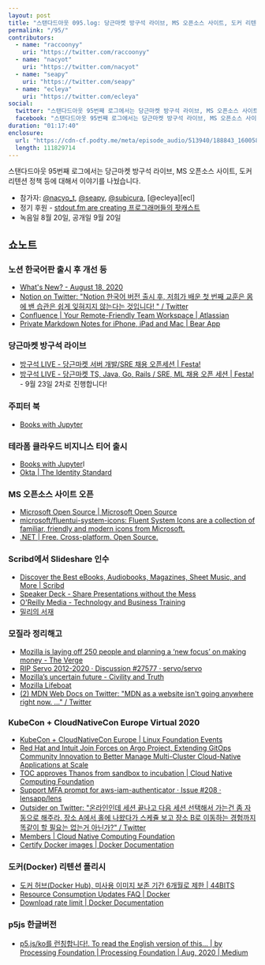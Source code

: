 ```yaml
---
layout: post
title: "스탠다드아웃 095.log: 당근마켓 방구석 라이브, MS 오픈소스 사이트, 도커 리텐션 정책 등"
permalink: "/95/"
contributors: 
  - name: "raccoonyy"
    uri: "https://twitter.com/raccoonyy"
  - name: "nacyot"
    uri: "https://twitter.com/nacyot"
  - name: "seapy"
    uri: "https://twitter.com/seapy"
  - name: "ecleya"
    uri: "https://twitter.com/ecleya"
social:
  twitter: "스탠다드아웃 95번째 로그에서는 당근마켓 방구석 라이브, MS 오픈소스 사이트, 도커 리텐션 정책 등에 대해서 이야기를 나눴습니다."
  facebook: "스탠다드아웃 95번째 로그에서는 당근마켓 방구석 라이브, MS 오픈소스 사이트, 도커 리텐션 정책 등에 대해서 이야기를 나눴습니다."
duration: "01:17:40"
enclosure:
  url: "https://cdn-cf.podty.me/meta/episode_audio/513940/188843_1600583078553.mp3"
  length: 111829714
---
```


스탠다드아웃 95번째 로그에서는 당근마켓 방구석 라이브, MS 오픈소스 사이트, 도커 리텐션 정책 등에 대해서 이야기를 나눴습니다.

* 참가자: [@nacyo_t][nac], [@seapy][sea], [@subicura][sub], [@ecleya][ecl]
* 정기 후원 - [stdout.fm are creating 프로그래머들의 팟캐스트](https://www.patreon.com/stdoutfm)
* 녹음일 8월 20일, 공개일 9월 20일

[sea]: https://twitter.com/seapy
[sub]: https://twitter.com/subicura
[nac]: https://twitter.com/nacyo_t
[eac]: https://twitter.com/ecleya

## 쇼노트
### 노션 한국어판 출시 후 개선 등
* [What&#39;s New? - August 18, 2020](https://www.notion.so/What-s-New-157765353f2c4705bd45474e5ba8b46c)
* [Notion on Twitter: &#34;Notion 한국어 버전 출시 후, 저희가 배운 첫 번째 교훈은 몸에 밴 습관은 쉽게 잊혀지지 않는다는 것입니다! &#34; / Twitter](https://twitter.com/NotionHQ/status/1293705771817922564)
* [Confluence \| Your Remote-Friendly Team Workspace \| Atlassian](https://www.atlassian.com/software/confluence)
* [Private Markdown Notes for iPhone, iPad and Mac \| Bear App](https://bear.app/)

### 당근마켓 방구석 라이브
* [방구석 LIVE - 당근마켓 서버 개발/SRE 채용 오픈세션 \| Festa!](https://festa.io/events/1146) 
* [방구석 LIVE - 당근마켓 TS, Java, Go, Rails / SRE, ML 채용 오픈 세션 \| Festa!](https://festa.io/events/1185) - 9월 23일 2차로 진행합니다!

### 주피터 북
* [Books with Jupyter](https://jupyterbook.org/intro.html)

### 테라폼 클라우드 비지니스 티어 출시
* [Books with Jupyter](https://jupyterbook.org/intro.html)l
* [Okta \| The Identity Standard](https://www.okta.com/)

### MS 오픈소스 사이트 오픈
* [Microsoft Open Source \| Microsoft Open Source](https://opensource.microsoft.com/)
* [microsoft/fluentui-system-icons: Fluent System Icons are a collection of familiar, friendly and modern icons from Microsoft.](https://github.com/microsoft/fluentui-system-icons)
* [.NET \| Free. Cross-platform. Open Source.](https://dotnet.microsoft.com/)

### Scribd에서 Slideshare  인수
* [Discover the Best eBooks, Audiobooks, Magazines, Sheet Music, and More \| Scribd](https://www.scribd.com/)
* [Speaker Deck - Share Presentations without the Mess](https://speakerdeck.com/)
* [O&#39;Reilly Media - Technology and Business Training](https://www.oreilly.com/)
* [밀리의 서재](https://www.millie.co.kr/)

### 모질라 정리해고
* [Mozilla is laying off 250 people and planning a ‘new focus’ on making money - The Verge](https://www.theverge.com/2020/8/11/21363424/mozilla-layoffs-quarter-staff-250-people-new-revenue-focus)
* [RIP Servo 2012-2020 · Discussion #27577 · servo/servo](https://github.com/servo/servo/discussions/27577)
* [Mozilla’s uncertain future - Civility and Truth](https://civilityandtruth.com/2020/08/13/mozillas-uncertain-future/)
* [Mozilla Lifeboat](https://mozillalifeboat.com/)
* [(2) MDN Web Docs on Twitter: &#34;MDN as a website isn&#39;t going anywhere right now. ...&#34; / Twitter](https://twitter.com/MozDevNet/status/1293647529268006912)

### KubeCon + CloudNativeCon Europe Virtual 2020
* [KubeCon + CloudNativeCon Europe \| Linux Foundation Events](https://events.linuxfoundation.org/kubecon-cloudnativecon-europe/)
* [Red Hat and Intuit Join Forces on Argo Project, Extending GitOps Community Innovation to Better Manage Multi-Cluster Cloud-Native Applications at Scale](https://www.redhat.com/en/about/press-releases/red-hat-and-intuit-join-forces-argo-project-extending-gitops-community-innovation-better-manage-multi-cluster-cloud-native-applications-scale)
* [TOC approves Thanos from sandbox to incubation \| Cloud Native Computing Foundation](https://www.cncf.io/blog/2020/08/19/toc-approves-thanos-from-sandbox-to-incubation/)
* [Support MFA prompt for aws-iam-authenticator · Issue #208 · lensapp/lens](https://github.com/lensapp/lens/issues/208)
* [Outsider on Twitter: &#34;온라인인데 세션 끝나고 다음 세션 선택해서 가는건 좀 자동으로 해주라. 장소 A에서 홀에 나왔다가 스케쥴 보고 장소 B로 이동하는 경험까지 똑같이 할 필요는 없는거 아닌가?&#34; / Twitter](https://twitter.com/Outsideris/status/1295741975300157440)
* [Members \| Cloud Native Computing Foundation](https://www.cncf.io/about/members/)
* [Certify Docker images \| Docker Documentation](https://docs.docker.com/docker-hub/publish/certify-images/)

### 도커(Docker) 리텐션 폴리시
* [도커 허브(Docker Hub), 미사용 이미지 보존 기간 6개월로 제한 \| 44BITS](https://pages-origin.hubtee.com/ko/post/news--docker-hub-image-retention-limit)
* [Resource Consumption Updates FAQ \| Docker](https://www.docker.com/pricing/resource-consumption-updates)
* [Download rate limit \| Docker Documentation](https://docs.docker.com/docker-hub/download-rate-limit/)

### p5js 한글버전
* [p5.js/ko를 런칭합니다!. To read the English version of this… \| by Processing Foundation \| Processing Foundation \| Aug, 2020 \| Medium](https://medium.com/processing-foundation/p5-js-ko%EB%A5%BC-%EB%9F%B0%EC%B9%AD%ED%95%A9%EB%8B%88%EB%8B%A4-2f0affd2ff13)


